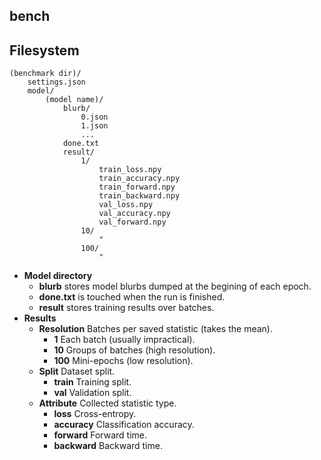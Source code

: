 ## bench

Filesystem
----------

```
(benchmark dir)/
    settings.json
    model/
        (model name)/
            blurb/
                0.json
                1.json
                ...
            done.txt
            result/
                1/
                    train_loss.npy
                    train_accuracy.npy
                    train_forward.npy
                    train_backward.npy
                    val_loss.npy
                    val_accuracy.npy
                    val_forward.npy
                10/
                    "
                100/
                    "
```

* **Model directory**
    * **blurb** stores model blurbs dumped at the begining of each epoch.
    * **done.txt** is touched when the run is finished.
    * **result** stores training results over batches.
* **Results**
    * **Resolution** Batches per saved statistic (takes the mean).
        * **1** Each batch (usually impractical).
        * **10** Groups of batches (high resolution).
        * **100** Mini-epochs (low resolution).
    * **Split** Dataset split.
        * **train** Training split.
        * **val** Validation split.
    * **Attribute** Collected statistic type.
        * **loss** Cross-entropy.
        * **accuracy** Classification accuracy.
        * **forward** Forward time.
        * **backward** Backward time.

